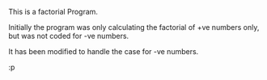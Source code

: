 This is a factorial Program.

Initially the program was only calculating the factorial of +ve numbers only, but was not coded for -ve numbers.

It has been modified to handle the case for -ve numbers.

:p